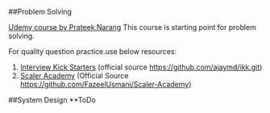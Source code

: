 ##Problem Solving

[Udemy course by Prateek Narang](https://www.udemy.com/course/cpp-data-structures-algorithms-levelup-prateek-narang) This course is starting point for problem solving.

For quality question practice.use below resources:

1. [Interview Kick Starters](./ikk/)  (official source https://github.com/ajaymd/ikk.git)
2. [Scaler Academy](./Scaler) (Official Source https://github.com/FazeelUsmani/Scaler-Academy)

##System Design 
**ToDo

